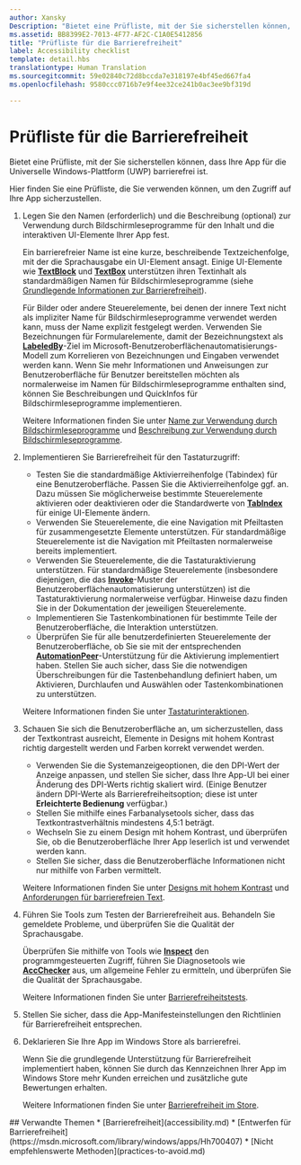 ```yaml
---
author: Xansky
Description: "Bietet eine Prüfliste, mit der Sie sicherstellen können, dass Ihre App für die Universelle Windows-Plattform (UWP) barrierefrei ist."
ms.assetid: BB8399E2-7013-4F77-AF2C-C1A0E5412856
title: "Prüfliste für die Barrierefreiheit"
label: Accessibility checklist
template: detail.hbs
translationtype: Human Translation
ms.sourcegitcommit: 59e02840c72d8bccda7e318197e4bf45ed667fa4
ms.openlocfilehash: 9580ccc0716b7e9f4ee32ce241b0ac3ee9bf319d

---
```


# Prüfliste für die Barrierefreiheit



Bietet eine Prüfliste, mit der Sie sicherstellen können, dass Ihre App für die Universelle Windows-Plattform (UWP) barrierefrei ist.

Hier finden Sie eine Prüfliste, die Sie verwenden können, um den Zugriff auf Ihre App sicherzustellen.

1.  Legen Sie den Namen (erforderlich) und die Beschreibung (optional) zur Verwendung durch Bildschirmleseprogramme für den Inhalt und die interaktiven UI-Elemente Ihrer App fest.

    Ein barrierefreier Name ist eine kurze, beschreibende Textzeichenfolge, mit der die Sprachausgabe ein UI-Element ansagt. Einige UI-Elemente wie [**TextBlock**](https://msdn.microsoft.com/library/windows/apps/BR209652) und [**TextBox**](https://msdn.microsoft.com/library/windows/apps/BR209683) unterstützen ihren Textinhalt als standardmäßigen Namen für Bildschirmleseprogramme (siehe [Grundlegende Informationen zur Barrierefreiheit](basic-accessibility-information.md#name_from_inner_text)).

    Für Bilder oder andere Steuerelemente, bei denen der innere Text nicht als impliziter Name für Bildschirmleseprogramme verwendet werden kann, muss der Name explizit festgelegt werden. Verwenden Sie Bezeichnungen für Formularelemente, damit der Bezeichnungstext als [**LabeledBy**](https://msdn.microsoft.com/library/windows/apps/Hh759769)-Ziel im Microsoft-Benutzeroberflächenautomatisierungs-Modell zum Korrelieren von Bezeichnungen und Eingaben verwendet werden kann. Wenn Sie mehr Informationen und Anweisungen zur Benutzeroberfläche für Benutzer bereitstellen möchten als normalerweise im Namen für Bildschirmleseprogramme enthalten sind, können Sie Beschreibungen und QuickInfos für Bildschirmleseprogramme implementieren.

    Weitere Informationen finden Sie unter [Name zur Verwendung durch Bildschirmleseprogramme](basic-accessibility-information.md#accessible_name) und [Beschreibung zur Verwendung durch Bildschirmleseprogramme](basic-accessibility-information.md).

2.  Implementieren Sie Barrierefreiheit für den Tastaturzugriff:

    * Testen Sie die standardmäßige Aktivierreihenfolge (Tabindex) für eine Benutzeroberfläche. Passen Sie die Aktivierreihenfolge ggf. an. Dazu müssen Sie möglicherweise bestimmte Steuerelemente aktivieren oder deaktivieren oder die Standardwerte von [**TabIndex**](https://msdn.microsoft.com/library/windows/apps/BR209461) für einige UI-Elemente ändern.
    * Verwenden Sie Steuerelemente, die eine Navigation mit Pfeiltasten für zusammengesetzte Elemente unterstützen. Für standardmäßige Steuerelemente ist die Navigation mit Pfeiltasten normalerweise bereits implementiert.
    * Verwenden Sie Steuerelemente, die die Tastaturaktivierung unterstützen. Für standardmäßige Steuerelemente (insbesondere diejenigen, die das [**Invoke**](https://msdn.microsoft.com/library/windows/apps/BR242582)-Muster der Benutzeroberflächenautomatisierung unterstützen) ist die Tastaturaktivierung normalerweise verfügbar. Hinweise dazu finden Sie in der Dokumentation der jeweiligen Steuerelemente.
    * Implementieren Sie Tastenkombinationen für bestimmte Teile der Benutzeroberfläche, die Interaktion unterstützen.
    * Überprüfen Sie für alle benutzerdefinierten Steuerelemente der Benutzeroberfläche, ob Sie sie mit der entsprechenden [**AutomationPeer**](https://msdn.microsoft.com/library/windows/apps/BR209185)-Unterstützung für die Aktivierung implementiert haben. Stellen Sie auch sicher, dass Sie die notwendigen Überschreibungen für die Tastenbehandlung definiert haben, um Aktivieren, Durchlaufen und Auswählen oder Tastenkombinationen zu unterstützen.

    Weitere Informationen finden Sie unter [Tastaturinteraktionen](https://msdn.microsoft.com/library/windows/apps/Mt185607).

3.  Schauen Sie sich die Benutzeroberfläche an, um sicherzustellen, dass der Textkontrast ausreicht, Elemente in Designs mit hohem Kontrast richtig dargestellt werden und Farben korrekt verwendet werden.

    * Verwenden Sie die Systemanzeigeoptionen, die den DPI-Wert der Anzeige anpassen, und stellen Sie sicher, dass Ihre App-UI bei einer Änderung des DPI-Werts richtig skaliert wird. (Einige Benutzer ändern DPI-Werte als Barrierefreiheitsoption; diese ist unter **Erleichterte Bedienung** verfügbar.)
    * Stellen Sie mithilfe eines Farbanalysetools sicher, dass das Textkontrastverhältnis mindestens 4,5:1 beträgt.
    * Wechseln Sie zu einem Design mit hohem Kontrast, und überprüfen Sie, ob die Benutzeroberfläche Ihrer App leserlich ist und verwendet werden kann.
    * Stellen Sie sicher, dass die Benutzeroberfläche Informationen nicht nur mithilfe von Farben vermittelt.

    Weitere Informationen finden Sie unter [Designs mit hohem Kontrast](high-contrast-themes.md) und [Anforderungen für barrierefreien Text](accessible-text-requirements.md).

4.  Führen Sie Tools zum Testen der Barrierefreiheit aus. Behandeln Sie gemeldete Probleme, und überprüfen Sie die Qualität der Sprachausgabe.

    Überprüfen Sie mithilfe von Tools wie [**Inspect**](https://msdn.microsoft.com/library/windows/desktop/Dd318521) den programmgesteuerten Zugriff, führen Sie Diagnosetools wie [**AccChecker**](https://msdn.microsoft.com/library/windows/desktop/Hh920985) aus, um allgemeine Fehler zu ermitteln, und überprüfen Sie die Qualität der Sprachausgabe.

    Weitere Informationen finden Sie unter [Barrierefreiheitstests](accessibility-testing.md).

5.  Stellen Sie sicher, dass die App-Manifesteinstellungen den Richtlinien für Barrierefreiheit entsprechen.

6.  Deklarieren Sie Ihre App im Windows Store als barrierefrei.

    Wenn Sie die grundlegende Unterstützung für Barrierefreiheit implementiert haben, können Sie durch das Kennzeichnen Ihrer App im Windows Store mehr Kunden erreichen und zusätzliche gute Bewertungen erhalten.

    Weitere Informationen finden Sie unter [Barrierefreiheit im Store](accessibility-in-the-store.md).

<span id="related_topics"/>
## Verwandte Themen  
* [Barrierefreiheit](accessibility.md)
* [Entwerfen für Barrierefreiheit](https://msdn.microsoft.com/library/windows/apps/Hh700407)
* [Nicht empfehlenswerte Methoden](practices-to-avoid.md)



<!--HONumber=Jun16_HO4-->


